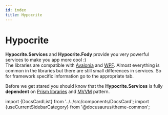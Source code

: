 ```yaml
---
id: index
title: Hypocrite
---
```


# Hypocrite

**Hypocrite.Services** and **Hypocrite.Fody** provide you very powerful services to make you app more cool :)   
The libraries are compatible with [Avalonia](https://www.avaloniaui.net/) and [WPF](https://learn.microsoft.com/en-US/dotnet/desktop/wpf/introduction-to-wpf?view=netframeworkdesktop-4.8). Almost everything is common in the libraries but there are still small differences in services. So for framework specific information go to the appropriate tab.  

Before we get stared you should know that the **Hypocrite.Services** is fully **dependent** on [Prism libraries](https://github.com/PrismLibrary/Prism) and [MVVM](https://learn.microsoft.com/en-us/dotnet/architecture/maui/mvvm) pattern.

import {DocsCardList} from '../../src/components/DocsCard';
import {useCurrentSidebarCategory} from '@docusaurus/theme-common';

<DocsCardList list={useCurrentSidebarCategory().items} />